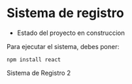 <h1> Sistema de registro </h1>

- Estado del proyecto en construccion

Para ejecutar el sistema, debes poner:

```npm install react```

Sistema de Registro 2
